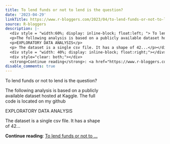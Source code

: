 ```yaml
---
title: To lend funds or not to lend is the question?
date: '2023-04-29'
linkTitle: https://www.r-bloggers.com/2023/04/to-lend-funds-or-not-to-lend-is-the-question/
source: R-bloggers
description: |-
  <div style = "width:60%; display: inline-block; float:left; "> To lend funds or not to lend is the question?</p>
  <p>The following analysis is based on a publicly available dataset hosted at Kaggle. The full code is located on my github</p>
  <p>EXPLORATORY DATA ANALYSIS</p>
  <p> The dataset is a single csv file. It has a shape of 42...</p></div>
  <div style = "width: 40%; display: inline-block; float:right;"></div>
  <div style="clear: both;"></div>
  <strong>Continue reading</strong>: <a href="https://www.r-bloggers.com/2023/04/to-lend-funds-or-not-to-lend-is-the-question/">To lend funds or not to ...
disable_comments: true
---
```

<div style = "width:60%; display: inline-block; float:left; "> To lend funds or not to lend is the question?</p>
<p>The following analysis is based on a publicly available dataset hosted at Kaggle. The full code is located on my github</p>
<p>EXPLORATORY DATA ANALYSIS</p>
<p> The dataset is a single csv file. It has a shape of 42...</p></div>
<div style = "width: 40%; display: inline-block; float:right;"></div>
<div style="clear: both;"></div>
<strong>Continue reading</strong>: <a href="https://www.r-bloggers.com/2023/04/to-lend-funds-or-not-to-lend-is-the-question/">To lend funds or not to ...